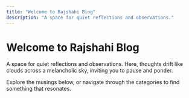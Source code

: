```yaml
---
title: "Welcome to Rajshahi Blog"
description: "A space for quiet reflections and observations."
---
```


# Welcome to Rajshahi Blog

A space for quiet reflections and observations. Here, thoughts drift like clouds across a melancholic sky, inviting you to pause and ponder.

Explore the musings below, or navigate through the categories to find something that resonates.
